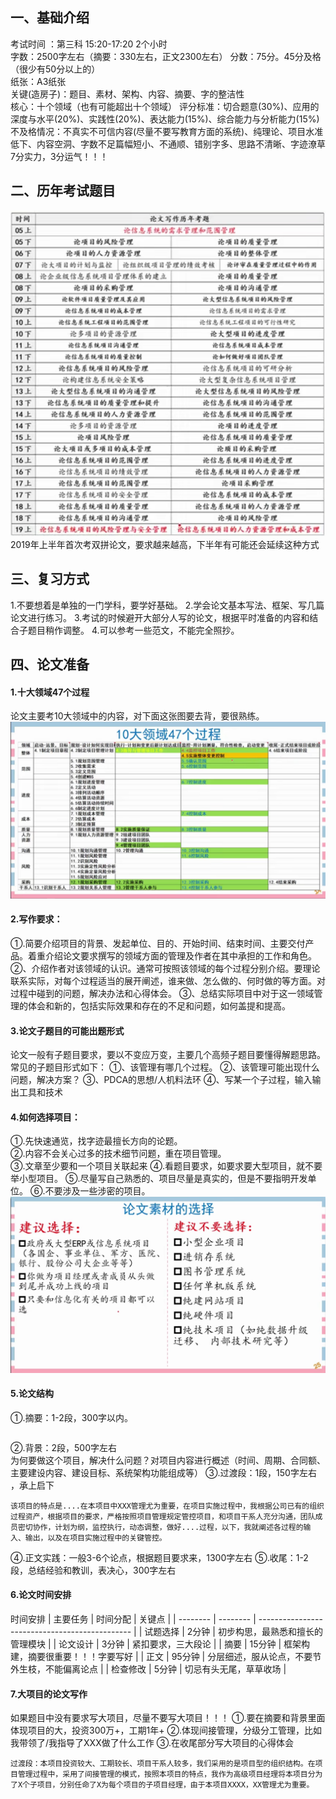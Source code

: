 ## 一、基础介绍
考试时间 ：第三科 15:20-17:20  2个小时    
字数：2500字左右（摘要：330左右，正文2300左右）
分数：75分。45分及格（很少有50分以上的）  
纸张：A3纸张  
关键(造房子)：题目、素材、架构、内容、摘要、字的整洁性  
核心：十个领域（也有可能超出十个领域）
评分标准：切合题意(30%)、应用的深度与水平(20%)、实践性(20%)、表达能力(15%)、综合能力与分析能力(15%)
不及格情况：不真实不可信内容(尽量不要写教育方面的系统)、纯理论、项目水准低下、内容空洞、字数不足篇幅短小、不通顺、错别字多、思路不清晰、字迹潦草
7分实力，3分运气！！！
## 二、历年考试题目
![历年考试题目](https://www.github.com/HXQ666/StoryWriterImg/raw/master/小书匠/1563086657059.png)
2019年上半年首次考双拼论文，要求越来越高，下半年有可能还会延续这种方式
## 三、复习方式
1.不要想着是单独的一门学科，要学好基础。
2.学会论文基本写法、框架、写几篇论文进行练习。
3.考试的时候避开大部分人写的论文，根据平时准备的内容和结合子题目稍作调整。
4.可以参考一些范文，不能完全照抄。
## 四、论文准备
####  1.十大领域47个过程
论文主要考10大领域中的内容，对下面这张图要去背，要很熟练。  
![10大领域47个过程](https://www.github.com/HXQ666/StoryWriterImg/raw/master/小书匠/1563087463250.png)
#### 2.写作要求：
①.简要介绍项目的背景、发起单位、目的、开始时间、结束时间、主要交付产品。着重介绍论文要求撰写的领域方面的管理及作者在其中承担的工作和角色。
②、介绍作者对该领域的认识。通常可按照该领域的每个过程分别介绍。要理论联系实际，对每个过程适当的展开阐述，谁来做、怎么做的、何时做的等方面。对过程中碰到的问题，解决办法和心得体会。
③、总结实际项目中对于这一领域管理的体会和新的，包括实际效果和存在的不足和问题，如何盖提和提高。

#### 3.论文子题目的可能出题形式
论文一般有子题目要求，要以不变应万变，主要几个高频子题目要懂得解题思路。常见的子题目形式如下：
①、该管理有哪几个过程。
②、该管理可能出现什么问题，解决方案？
③、PDCA的思想/人机料法环
④、写某一个子过程，输入输出工具和技术

#### 4.如何选择项目：
①.先快速通览，找字迹最擅长方向的论题。  
②.内容不会关心过多的技术细节问题，重在项目管理。  
③.文章至少要和一个项目关联起来
④.看题目要求，如要求要大型项目，就不要举小型项目。
⑤.尽量写自己熟悉的、项目尽量是真实的，但是不要指明开发单位。
⑥.不要涉及一些涉密的项目。
![论文素材的选择](https://www.github.com/HXQ666/StoryWriterImg/raw/master/小书匠/1563088612587.png)
  
 #### 5.论文结构
 ①.摘要：1-2段，300字以内。
 ```
 
 ```
 ②.背景：2段，500字左右  
 为何要做这个项目，解决什么问题？对项目内容进行概述（时间、周期、合同额、主要建设内容、建设目标、系统架构功能组成等）
 ③.过渡段：1段，150字左右 ，承上启下
 ```
 该项目的特点是....在本项目中XXX管理尤为重要，在项目实施过程中，我根据公司已有的组织过程资产，根据项目的要求，严格按照项目管理规定管控项目，和项目干系人充分沟通，团队成员密切协作，计划为纲，监控执行，动态调整，做好....过程，以下，我就阐述各过程的输入、输出，以及在项目实施过程中的关键管控。
 ```
 ④.正文实践：一般3-6个论点，根据题目要求来，1300字左右
 ⑤.收尾：1-2段，总结经验和教训，表决心，300字左右
 #### 6.论文时间安排
时间安排
| 主要任务 | 时间分配 | 关键点                                         |
| -------- | -------- | ---------------------------------------------- |
| 试题选择 | 2分钟    | 初步构思，最熟悉和擅长的管理模块               |
| 论文设计 | 3分钟    | 紧扣要求，三大段论                             |
| 摘要     | 15分钟   | 框架构建，摘要很重要！！！字要写好             |
| 正文     | 95分钟   | 分层细述，服从论点，不要节外生枝，不能偏离论点 |
| 检查修改 | 5分钟    |  切忌有头无尾，草草收场                                              |

#### 7.大项目的论文写作
如果题目中没有要求写大项目，尽量不要写大项目！！！
①.要在摘要和背景里面体现项目的大，投资300万+，工期1年+
②.体现间接管理，分级分工管理，比如我带领了/我指导了XXX做了什么工作
③.在收尾部分写大项目的心得体会
```
过渡段：本项目投资较大、工期较长、项目干系人较多，我们采用的是项目型的组织结构。在项目管理过程中，采用了间接管理的模式，按照本项目的特点，我作为高级项目经理将本项目分为了X个子项目，分别任命了X为每个项目的子项目经理，由于本项目XXXX，XX管理尤为重要。
```
